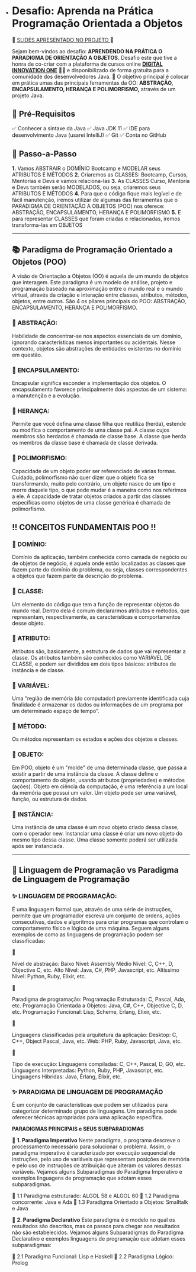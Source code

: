 
- # Desafio: Aprenda na Prática Programação Orientada a Objetos

  📜 [SLIDES APRESENTADO NO PROJETO ](https://academiapme-my.sharepoint.com/:p:/g/personal/camila_cavalcante_dio_me/EaXyYOjBaFpZjkxhexMo5EcBKMEEAI5t5aHlsTjnBQJlUw?e=nxdB6C)📜

  Sejam bem-vindos ao desafio: **APRENDENDO NA PRÁTICA O PARADIGMA DE ORIENTAÇÃO A OBJETOS.**
  Desafio este que tive a honra de co-criar com a plataforma de cursos online **[DIGITAL INNOVATION ONE](https://web.digitalinnovation.one/)** 💛🧡 e disponibilizado de forma gratuita para a comunidade dos desenvolvedores Java.
  💎 O objetivo principal é colocar em prática umas das principais ferramentas da OO: **ABSTRAÇÃO, ENCAPSULAMENTO, HERANÇA E POLIMORFISMO,** através de um projeto Java.

  ## 🛑 Pré-Requisitos

  ✅ Conhecer a sintaxe da Java
  ✅ Java JDK 11
  ✅ IDE para desenvolvimento Java (usarei IntelliJ)
  ✅ Git
  ✅ Conta no GitHub

  ## 👣 Passo-a-Passo

  **1.** Vamos ABSTRAIR o DOMÍNIO Bootcamp e MODELAR seus ATRIBUTOS E MÉTODOS
  **2.** Criaremos as CLASSES: Bootcamp, Cursos, Mentorias e Devs e vamos relaciona-las
  **3.** As CLASSES Curso, Mentoria e Devs também serão MODELADOS, ou seja, criaremos seus ATRIBUTOS E MÉTODOS
  **4.** Para que o código fique mais legível e de fácil manutenção, iremos utilizar de algumas das ferramentas que o PARADIGMA DE ORIENTAÇÃO A OBJETOS (POO) nos oferece: ABSTRAÇÃO, ENCAPSULAMENTO, HERANÇA E POLIMORFISMO
  **5.** E para representar CLASSES que foram criadas e relacionadas, iremos transforma-las em OBJETOS

  ------

  ## 📚 Paradigma de Programação Orientado a Objetos (POO)

  A visão de Orientação a Objetos (OO) é aquela de um mundo de objetos que interagem.
  Este paradigma é um modelo de análise, projeto e programação baseado na aproximação entre o mundo real e o mundo virtual, através da criação e interação entre classes, atributos, métodos, objetos, entre outros.
  São 4 os pilares principais do POO: ABSTRAÇÃO, ENCAPSULAMENTO, HERANÇA E POLIMORFISMO.

  ### 🔺 ABSTRAÇÃO:

  Habilidade de concentrar-se nos aspectos essenciais de um domínio, ignorando características menos importantes ou acidentais. Nesse contexto, objetos são abstrações de entidades existentes no domínio em questão.

  ### 🔺 ENCAPSULAMENTO:

  Encapsular significa esconder a implementação dos objetos. O encapsulamento favorece principalmente dois aspectos de um sistema: a manutenção e a evolução.

  ### 🔺 HERANÇA:

  Permite que você defina uma classe filha que reutiliza (herda), estende ou modifica o comportamento de uma classe pai. A classe cujos membros são herdados é chamada de classe base. A classe que herda os membros da classe base é chamada de classe derivada.

  ### 🔺 POLIMORFISMO:

  Capacidade de um objeto poder ser referenciado de várias formas. Cuidado, polimorfismo não quer dizer que o objeto fica se transformando, muito pelo contrário, um objeto nasce de um tipo e morre daquele tipo, o que pode mudar é a maneira como nos referimos a ele. A capacidade de tratar objetos criados a partir das classes específicas como objetos de uma classe genérica é chamada de polimorfismo.

  ## ‼️ CONCEITOS FUNDAMENTAIS POO ‼️

  

  ### 🔻 DOMÍNIO:

  Domínio da aplicação, também conhecida como camada de negócio ou de objetos de negócio, é aquela onde estão localizadas as classes que fazem parte do domínio do problema, ou seja, classes correspondentes a objetos que fazem parte da descrição do problema.

  ### 🔻 CLASSE:

  Um elemento do código que tem a função de representar objetos do mundo real. Dentro dela é comum declararmos atributos e métodos, que representam, respectivamente, as características e comportamentos desse objeto.

  ### 🔻 ATRIBUTO:

  Atributos são, basicamente, a estrutura de dados que vai representar a classe. Os atributos também são conhecidos como VARIÁVEL DE CLASSE, e podem ser divididos em dois tipos básicos: atributos de instância e de classe.

  ### 🔻 VARIÁVEL:

  Uma “região de memória (do computador) previamente identificada cuja finalidade é armazenar os dados ou informações de um programa por um determinado espaço de tempo”.

  ### 🔻 MÉTODO:

  Os métodos representam os estados e ações dos objetos e classes.

  ### 🔻 OBJETO:

  Em POO, objeto é um "molde" de uma determinada classe, que passa a existir a partir de uma instância da classe. A classe define o comportamento do objeto, usando atributos (propriedades) e métodos (ações). Objeto em ciência da computação, é uma referência a um local da memória que possui um valor. Um objeto pode ser uma variável, função, ou estrutura de dados.

  ### 🔻 INSTÂNCIA:

  Uma instância de uma classe é um novo objeto criado dessa classe, com o operador new. Instanciar uma classe é criar um novo objeto do mesmo tipo dessa classe. Uma classe somente poderá ser utilizada após ser instanciada.

  

  ------

  ## 🧮 Linguagem de Programação vs Paradigma de Linguagem de Programação

  

  ### ✨ LINGUAGEM DE PROGRAMAÇÃO:

  É uma linguagem formal que, através de uma série de instruções, permite que um programador escreva um conjunto de ordens, ações consecutivas, dados e algoritmos para criar programas que controlam o comportamento físico e lógico de uma máquina.
  Seguem alguns exemplos de como as linguagens de programação podem ser classificadas:

  

  🔺

   Nível de abstração:
  Baixo Nível: Assembly
  Médio Nível: C, C++, D, Objective C, etc.
  Alto Nível: Java, C#, PHP, Javascript, etc.
  Altíssimo Nível: Python, Ruby, Elixir, etc.

  

  🔺

   Paradigma de programação:
  Programação Estruturada: C, Pascal, Ada, etc.
  Programação Orientada a Objetos: Java, C#, C++, Objective C, D, etc.
  Programação Funcional: Lisp, Scheme, Erlang, Elixir, etc.

  

  🔺

   Linguagens classificadas pela arquitetura da aplicação:
  Desktop: C, C++, Object Pascal, Java, etc.
  Web: PHP, Ruby, Javascript, Java, etc.

  

  🔺

   Tipo de execução:
  Linguagens compiladas: C, C++, Pascal, D, GO, etc.
  Linguagens Interpretadas: Python, Ruby, PHP, Javascript, etc.
  Linguagens Hibridas: Java, Erlang, Elixir, etc.

  ### ✨ PARADIGMA DE LINGUAGEM DE PROGRAMAÇÃO

  É um conjunto de características que podem ser utilizados para categorizar determinado grupo de linguagens. Um paradigma pode oferecer técnicas apropriadas para uma aplicação específica.

  **PARADIGMAS PRINCIPAIS e SEUS SUBPARADIGMAS**

  🔸 **1. Paradigma Imperativo**
  Neste paradigma, o programa descreve o processamento necessário para solucionar o problema. Assim, o paradigma imperativo é caracterizado por execução sequencial de instruções, pelo uso de variáveis que representam posições de memória e pelo uso de instruções de atribuição que alteram os valores dessas variáveis.
  Vejamos alguns Subparadigmas do Paradigma Imperativo e exemplos linguagens de programação que adotam esses subparadigmas.

  🔸 1.1 Paradigma estruturado: ALGOL 58 e ALGOL 60
  🔸 1.2 Paradigma concorrente: Java e Ada
  🔸 1.3 Paradigma Orientado a Objetos: Smalltalk e Java

  🔹 **2. Paradigma Declarativo**
  Este paradigma é o modelo no qual os resultados são descritos, mas os passos para chegar aos resultados não são estabelecidos.
  Vejamos alguns Subparadigmas do Paradigma Declarativo e exemplos linguagens de programação que adotam esses subparadigmas:

  🔹 2.1 Paradigma Funcional: Lisp e Haskell
  🔹 2.2 Paradigma Lógico: Prolog
